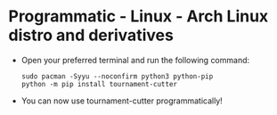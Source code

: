 # Programmatic - Linux - Arch Linux distro and derivatives

- Open your preferred terminal and run the following command:

    ```shell
    sudo pacman -Syyu --noconfirm python3 python-pip
    python -m pip install tournament-cutter
    ```

- You can now use tournament-cutter programmatically!
